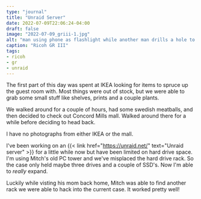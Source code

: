 ```yaml
---
type: "journal"
title: "Unraid Server"
date: 2022-07-09T22:06:24-04:00
draft: false
image: "2022-07-09_griii-1.jpg"
alt: "man using phone as flashlight while another man drills a hole to install a hard drive rack into computer case"
caption: "Ricoh GR III"
tags:
- ricoh
- gr
- unraid
---
```


The first part of this day was spent at IKEA looking for items to spruce up the guest room with. Most things were out of stock, but we were able to grab some small stuff like shelves, prints and a couple plants.

We walked around for a couple of hours, had some swedish meatballs, and then decided to check out Concord Mills mall. Walked around there for a while before deciding to head back.

I have no photographs from either IKEA or the mall.

I've been working on an {{< link href="https://unraid.net/" text="Unraid server" >}} for a little while now but have been limited on hard drive space. I'm using Mitch's old PC tower and we've misplaced the hard drive rack. So the case only held maybe three drives and a couple of SSD's. Now I'm able to _really_ expand.

Luckily while visting his mom back home, Mitch was able to find another rack we were able to hack into the current case. It worked pretty well!
